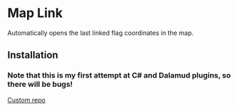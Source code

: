 # Map Link

Automatically opens the last linked flag coordinates in the map.


## Installation

### Note that this is my first attempt at C# and Dalamud plugins, so there will be bugs!

[Custom repo](https://gist.githubusercontent.com/sofia819/fb17fff59d39923fde123538dbf8b92b/raw/d70af3439e122969f759cfaad41f21bcf045d637/map-link.json)

